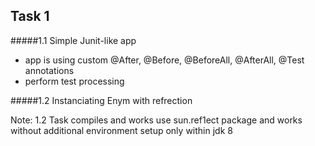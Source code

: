 ## Task 1
#####1.1 Simple Junit-like app
- app is using custom @After, @Before, @BeforeAll, @AfterAll, @Test annotations
- perform test processing

#####1.2 Instanciating Enym with refrection

Note:
1.2 Task compiles and works use sun.ref1ect package and works without additional environment setup only within jdk 8